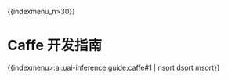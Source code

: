 {{indexmenu_n>30}}

# Caffe 开发指南

{{indexmenu>:ai:uai-inference:guide:caffe#1 | nsort dsort msort}}
